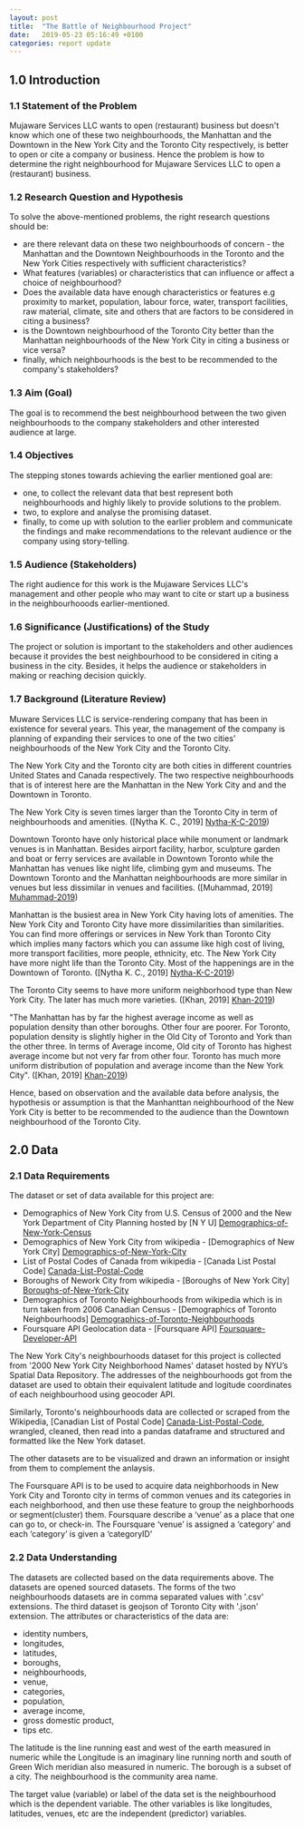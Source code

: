 ```yaml
---
layout: post
title:  "The Battle of Neighbourhood Project"
date:   2019-05-23 05:16:49 +0100
categories: report update
---
```


## 1.0 Introduction 

### 1.1 Statement of the Problem 
Mujaware Services LLC wants to open (restaurant) business but doesn't know which one of these two neighbourhoods, the Manhattan and the Downtown in the New York City and the Toronto City respectively, is better to open or cite a company or business. 
Hence the problem is
how to determine the right neighbourhood for Mujaware Services LLC to open a (restaurant) business.

### 1.2 Research Question and Hypothesis
To solve the above-mentioned problems, the right research questions should be: 
* are there relevant data on these two neighbourhoods of concern - the Manhattan and the Downtown Neighbourhoods in the Toronto and the New York Cities respectively with sufficient characteristics?
* What features (variables) or characteristics that can influence or affect a choice of neighbourhood?
* Does the available data have enough characteristics or features e.g proximity to market, population, labour force, water, transport facilities, raw material, climate, site and others that are  factors to be considered in citing a business?
* is the Downtown neighbourhood of the Toronto City better than the Manhattan neighbourhoods of the New York City in citing a business or vice versa?
* finally, which neighbourhoods is the best to be recommended to the company's stakeholders?

### 1.3 Aim (Goal)
The goal is to recommend the best neighbourhood between the two given neighbourhoods to the company stakeholders and other interested audience at large.

### 1.4 Objectives
The stepping stones towards achieving the earlier mentioned goal are:
* one, to collect the relevant data that best represent both neighbourhoods and highly likely to provide solutions to the problem.
* two, to explore and analyse the promising dataset.
* finally, to come up with solution to the earlier problem and communicate the findings and make recommendations to the relevant audience or the company using story-telling. 

### 1.5 Audience (Stakeholders)
The right audience for this work is the Mujaware Services LLC's management and other people who may want to cite or start up a business in the neighbourhooods earlier-mentioned.

### 1.6 Significance (Justifications) of the Study
The project or solution is important to the stakeholders and other audiences  because it provides the best  neighbourhood to be considered in citing a business in the city.
Besides, it helps the audience or stakeholders in making or reaching decision quickly. 

### 1.7  Background (Literature Review)

Muware Services LLC is service-rendering company that has been in existence for several years. This year, the management of the company is planning of expanding their services to one of the two cities' neighbourhoods of the New York City and the Toronto City. 

The New York City and the Toronto city are both cities in different countries United States and Canada respectively. The two respective neighbourhoods that is of interest here are the Manhattan in the New York City and and the Downtown in Toronto.

The New York City is seven times larger than the Toronto City in term of neighbourhoods and amenities. ([Nytha K. C., 2019] [Nytha-K-C-2019])

Downtown Toronto have only historical place while monument or landmark venues is in Manhattan. Besides airport facility, harbor, sculpture garden and boat or ferry services are available in Downtown Toronto while the Manhattan has venues like night life, climbing gym and museums. The Downtown Toronto and the Manhattan neighbourhoods are more similar in venues but less dissimilar in venues and facilities. ([Muhammad, 2019] [Muhammad-2019])

Manhattan is the busiest area in New York City having lots of amenities. The New York City and Toronto City have more dissimilarities than similarities. You can find more offerings or services in New York than Toronto City which implies many factors which you can assume like high cost of living, more transport facilities, more people, ethnicity, etc. The New York City have more night life than the Toronto City. Most of the happenings are in the Downtown of Toronto. ([Nytha K. C., 2019] [Nytha-K-C-2019])

The Toronto City seems to have more uniform neighborhood type than New York City. The later has much more varieties. ([Khan, 2019] [Khan-2019])

"The Manhattan has by far the highest average income as well as population density than other boroughs. Other four are poorer.
For Toronto, population density is slightly higher in the Old City of Toronto and York than the other three. In terms of Average income, Old city of Toronto has highest average income but not very far from other four.
Toronto has much more uniform distribution of population and average income than the New York City". ([Khan, 2019] [Khan-2019])

Hence, based on observation and the available data before analysis, the hypothesis or assumption is that 
the Manhanttan neighbourhood of the New York City is better to be recommended to the audience than the Downtown neighbourhood of the Toronto City.

## 2.0 Data 
### 2.1 Data Requirements
The dataset or set of data available for this project are:
* Demographics of New York City from U.S. Census of 2000 and the New York Department
of City Planning hosted by [N Y U] [Demographics-of-New-York-Census]
* Demographics of New York City from wikipedia - [Demographics of New York City] [Demographics-of-New-York-City]
* List of Postal Codes of Canada from wikipedia - [Canada List Postal Code] [Canada-List-Postal-Code]
* Boroughs of Nework City from wikipedia - [Boroughs of New York City] [Boroughs-of-New-York-City] 
* Demographics of Toronto Neighbourhoods from wikipedia which is in turn taken from 2006 Canadian Census - [Demographics of Toronto Neighbourhoods] [Demographics-of-Toronto-Neighbourhoods]
* Foursquare API Geolocation data - [Foursquare API] [Foursquare-Developer-API]

The New York City's neighbourhoods dataset for this project is collected from '2000 New York City Neighborhood Names' dataset hosted by NYU’s Spatial Data Repository.
The addresses of the neighbourhoods got from the dataset are used to obtain their equivalent latitude and logitude coordinates of each neighbourhood using geocoder API.

Similarly, Toronto's neighbourhoods data are collected or scraped from the Wikipedia, [Canadian List of Postal Code] [Canada-List-Postal-Code], wrangled, cleaned, then read into a pandas dataframe and structured and formatted like the New York dataset.

The other datasets are to be visualized and drawn an information or insight from them to complement the anlaysis.

The Foursquare API is to be used to acquire data neighborhoods in New York City and Toronto city in terms of common venues and its categories in each neighborhood, and then use these feature to group the neighborhoods or segment(cluster) them.
Foursquare describe a ‘venue’ as a place that one can go to, or check-in.
The Foursquare ‘venue’ is assigned a ‘category’ and each ‘category’ is given a ‘categoryID'



### 2.2 Data Understanding
The datasets are collected based on the data requirements above. The datasets are opened sourced datasets. 
The forms of the two neighbourhoods datasets are in comma separated values with '.csv' extensions. The third dataset is geojson of Toronto City with '.json' extension.
The attributes or characteristics of the data are: 
* identity numbers, 
* longitudes, 
* latitudes, 
* boroughs, 
* neighbourhoods, 
* venue, 
* categories, 
* population, 
* average income, 
* gross domestic product, 
* tips etc.

The latitude is the line running east and west of the earth measured in numeric while
the Longitude is an imaginary line running north and south of Green Wich meridian also measured in numeric.
The borough is a subset of a city. The neighbourhood is the community area name. 

The target value (variable) or label of the data set is the neighbourhood which is the dependent variable. The other variables is like longitudes, latitudes, venues, etc are the independent (predictor) variables.





<!--
You’ll find this post in your `_posts` directory. Go ahead and edit it and re-build the site to see your changes. You can rebuild the site in many different ways, but the most common way is to run `jekyll serve`, which launches a web server and auto-regenerates your site when a file is updated.

To add new posts, simply add a file in the `_posts` directory that follows the convention `YYYY-MM-DD-name-of-post.ext` and includes the necessary front matter. Take a look at the source for this post to get an idea about how it works.

Jekyll also offers powerful support for code snippets:

{% highlight ruby %}
def print_hi(name)
  puts "Hi, #{name}"
end
print_hi('Tom')
#=> prints 'Hi, Tom' to STDOUT.
{% endhighlight %}
-->

<!--
Check out the [Canada List Postal Code][Canada-List-Postal-Code] for more info on how to get the most out of Jekyll. File all bugs/feature requests at [Geospatial Data of Canada][Geospatial-Data-of-Canada]. If you have questions, you can ask them on [Geocoder Python package][Geocoder-Python-package].
-->


[Khan-2019]: https://www.galibhassankhan.com/2019/04/10/segmentation-and-comparison-of-neighborhood-toronto-new-york-using-foursquare-api-and-clustering/

[Muhammad-2019]: https://capstoneprojectreport.blogspot.com/2019/01/the-battle-of-neighborhoods.html?m=1

[Nytha-K-C-2019]: https://starnithi.blogspot.com/2019/01/the-battle-of-neighborhoods.html?m=1

[Demographics-of-New-York-Census]: https://www1.nyc.gov/site/doh/data/health-tools/neighborhood-statistics-demographics.page

[Demographics-of-New-York-City]:https://en.wikipedia.org/wiki/Demographics_of_New_York_City

[Demographics-of-Toronto-Neighbourhoods]:https://en.wikipedia.org/wiki/Demographics_of_Toronto_Neighbourhoods

[Foursquare-Developer-API]:https://foursquare.com

[Boroughs-of-New-York-City]:https://en.wikipedia.org/wiki/Buroughs_of_New_York_City

[Canada-List-Postal-Code]:https://en.wikipedia.org/wiki/List_of_postal_codes_of_Canada:_M

[Geospatial-Data-of-Canada]: http://cocl.us/Geospatial_data

[Geocoder-Python-package]:https://geocoder.readthedocs.io/index.html

[BeautifulSoup-package]:http://beautiful-soup-4.readthedocs.io/en/latest/
